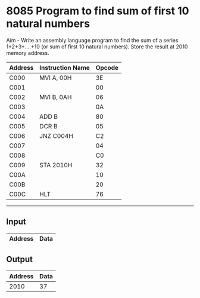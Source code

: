 # 8085 Program to find sum of first 10 natural numbers

Aim - Write an assembly language program to find the sum of a series 1+2+3+....+10 (or sum of first 10 natural numbers). Store the result at 2010 memory address.

| Address | Instruction Name | Opcode  |
| ------- | ---------------- | ------- |
| C000    | MVI A, 00H       | 3E      |
| C001    |                  | 00      |
| C002    | MVI B, 0AH       | 06      |
| C003    |                  | 0A      |
| C004    | ADD B            | 80      |
| C005    | DCR B            | 05      |
| C006    | JNZ C004H        | C2      |
| C007    |                  | 04      |
| C008    |                  | C0      |
| C009    | STA 2010H        | 32      |
| C00A    |                  | 10      |
| C00B    |                  | 20      |
| C00C    | HLT              | 76      |

---
## Input
| Address | Data |
| ------- | -----|


## Output

| Address | Data |
| ------- | -----|
| 2010    | 37   |

